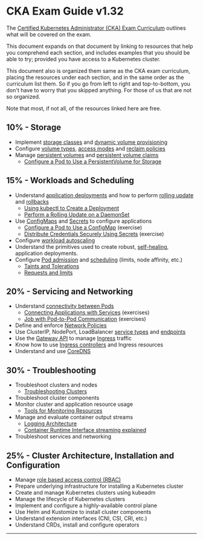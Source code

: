 # CKA Exam Guide v1.32

The [Certified Kubernetes Administrator (CKA) Exam Curriculum] outlines what
will be covered on the exam.

This document expands on that document by linking to resources that help you
comprehend each section, and includes examples that you should be able to try;
provided you have access to a Kubernetes cluster.

This document also is organized them same as the CKA exam curriculum, placing
the resources under each section, and in the same order as the curriculum list
them. So if you go from left to right and top-to-bottom, you don't have to
worry that you skipped anything. For those of us that are not so organized.

Note that most, if not all, of the resources linked here are free.

## 10% - Storage

* Implement [storage classes] and [dynamic volume provisioning]
* Configure [volume types], [access modes] and [reclaim policies]
* Manage [persistent volumes] and [persistent volume claims]
  * [Configure a Pod to Use a PersistentVolume for Storage]

## 15% - Workloads and Scheduling

* Understand [application deployments] and how to perform [rolling update]
  and [rollbacks]
  * [Using kubectl to Create a Deployment]
  * [Perform a Rolling Update on a DaemonSet]
* Use [ConfigMaps] and [Secrets] to configure applications
  * [Configure a Pod to Use a ConfigMap] (exercise)
  * [Distribute Credentials Securely Using Secrets] (exercise)
* Configure [workload autoscaling]
* Understand the primitives used to create robust, [self-healing], application
  deployments.
* Configure [Pod admission] and [scheduling] (limits, node affinity, etc.)
  * [Taints and Tolerations]
  * [Requests and limits]

## 20% - Servicing and Networking

* Understand [connectivity between Pods]
  * [Connecting Applications with Services] (exercises)
  * [Job with Pod-to-Pod Communication] (exercises)
* Define and enforce [Network Policies]
* Use ClusterIP, NodePort, LoadBalancer [service types] and [endpoints]
* Use the [Gateway API] to manage [Ingress] traffic
* Know how to use [Ingress controllers] and Ingress resources
* Understand and use [CoreDNS]

## 30% - Troubleshooting

* Troubleshoot clusters and nodes
  * [Troubleshooting Clusters]
* Troubleshoot cluster components
* Monitor cluster and application resource usage
  * [Tools for Monitoring Resources]
* Manage and evaluate container output streams
  * [Logging Architecture]
  * [Container Runtime Interface streaming explained]
* Troubleshoot services and networking

## 25% - Cluster Architecture, Installation and Configuration

* Manage [role based access control (RBAC)]
* Prepare underlying infrastructure for installing a Kubernetes cluster
* Create and manage Kubernetes clusters using kubeadm
* Manage the lifecycle of Kubernetes clusters
* Implement and configure a highly-available control plane
* Use Helm and Kustomize to install cluster components
* Understand extension interfaces (CNI, CSI, CRI, etc.)
* Understand CRDs, install and configure operators

---

[Certified Kubernetes Administrator (CKA) Exam Curriculum]: https://github.com/cncf/curriculum/blob/master/CKA_Curriculum_v1.32.pdf
[storage classes]: https://kubernetes.io/docs/concepts/storage/storage-classes/
[dynamic volume provisioning]: https://kubernetes.io/docs/concepts/storage/dynamic-provisioning/
[volume types]: https://kubernetes.io/docs/concepts/storage/volumes/#volume-types
[access modes]: https://kubernetes.io/docs/concepts/storage/persistent-volumes/#access-modes
[reclaim policies]: https://kubernetes.io/docs/concepts/storage/persistent-volumes/#reclaim-policy
[persistent volumes]: https://kubernetes.io/docs/concepts/storage/persistent-volumes/
[persistent volume claims]: https://kubernetes.io/docs/concepts/storage/persistent-volumes/#persistentvolumeclaims
[Configure a Pod to Use a PersistentVolume for Storage]: https://kubernetes.io/docs/tasks/configure-pod-container/configure-persistent-volume-storage/
[application deployments]: https://kubernetes.io/docs/concepts/workloads/controllers/deployment/
[Using kubectl to Create a Deployment]: https://kubernetes.io/docs/tutorials/kubernetes-basics/deploy-app/deploy-intro/
[rolling update]: https://kubernetes.io/docs/tutorials/kubernetes-basics/update/update-intro/
[rollbacks]: https://kubernetes.io/docs/concepts/workloads/controllers/deployment/#rolling-back-a-deployment
[Perform a Rolling Update on a DaemonSet]: https://kubernetes.io/docs/tasks/manage-daemon/update-daemon-set/
[ConfigMaps]: https://kubernetes.io/docs/concepts/configuration/configmap/
[Secrets]: https://kubernetes.io/docs/concepts/configuration/secret/
[Configure a Pod to Use a ConfigMap]: https://kubernetes.io/docs/tasks/configure-pod-container/configure-pod-configmap/
[Distribute Credentials Securely Using Secrets]: https://kubernetes.io/docs/tasks/inject-data-application/distribute-credentials-secure/
[workload autoscaling]: http://kubernetes.io/docs/concepts/workloads/autoscaling/
[self-healing]: https://kubernetes.io/docs/concepts/architecture/self-healing/
[Pod admission]: https://kubernetes.io/docs/concepts/security/pod-security-admission/
[Taints and Tolerations]: https://kubernetes.io/docs/concepts/scheduling-eviction/taint-and-toleration/
[scheduling]: https://kubernetes.io/docs/concepts/scheduling-eviction/
[Requests and limits]: https://kubernetes.io/docs/concepts/configuration/manage-resources-containers/#requests-and-limits
[Job with Pod-to-Pod Communication]: https://kubernetes.io/docs/tasks/job/job-with-pod-to-pod-communication/
[Connecting Applications with Services]: https://kubernetes.io/docs/tutorials/services/connect-applications-service/
[connectivity between Pods]: https://kubernetes.io/docs/concepts/cluster-administration/networking/
[Network Policies]: http://kubernetes.io/docs/concepts/services-networking/network-policies/
[service types]: https://kubernetes.io/docs/concepts/services-networking/service/
[endpoints]: https://kubernetes.io/docs/concepts/services-networking/service/#endpoints
[Gateway API]: https://kubernetes.io/docs/concepts/services-networking/gateway/
[Ingress]: https://kubernetes.io/docs/concepts/services-networking/ingress/
[Ingress controllers]: https://kubernetes.io/docs/concepts/services-networking/ingress-controllers/
[CoreDNS]: https://kubernetes.io/docs/tasks/administer-cluster/coredns/
[Troubleshooting Clusters]: https://kubernetes.io/docs/tasks/debug/debug-cluster/
[role based access control (RBAC)]: https://kubernetes.io/docs/reference/access-authn-authz/rbac/
[Logging Architecture]: https://kubernetes.io/docs/concepts/cluster-administration/logging/
[Container Runtime Interface streaming explained]: https://kubernetes.io/blog/2024/05/01/cri-streaming-explained/
[Tools for Monitoring Resources]: https://kubernetes.io/docs/tasks/debug/debug-cluster/resource-usage-monitoring/
